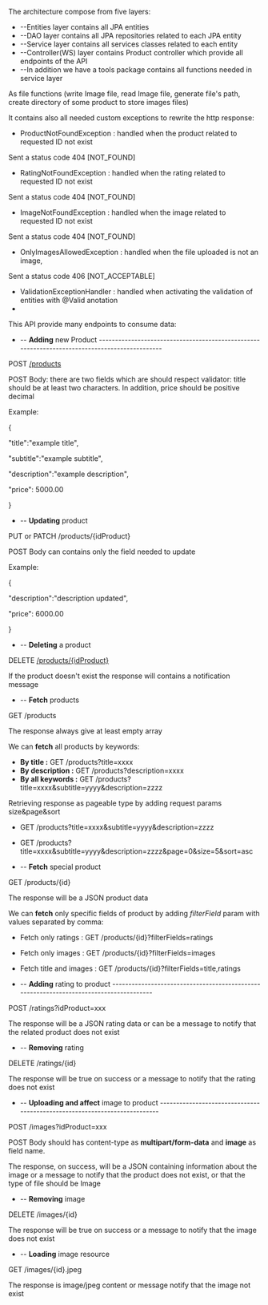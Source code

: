 The architecture compose from five layers:

- --Entities layer contains all JPA entities
- --DAO layer contains all JPA repositories related to each JPA entity
- --Service layer contains all services classes related to each entity
- --Controller(WS) layer contains Product controller which provide all endpoints of the API
- --In addition we have a tools package contains all functions needed in service layer

As file functions (write Image file, read Image file, generate file&#39;s path, create directory of some product to store images files)

It contains also all needed custom exceptions to rewrite the http response:

- ProductNotFoundException : handled when the product related to requested ID not exist

Sent a status code 404 [NOT\_FOUND]

- RatingNotFoundException : handled when the rating related to requested ID not exist

Sent a status code 404 [NOT\_FOUND]

- ImageNotFoundException : handled when the image related to requested ID not exist

Sent a status code 404 [NOT\_FOUND]

- OnlyImagesAllowedException : handled when the file uploaded is not an image,

Sent a status code 406 [NOT\_ACCEPTABLE]

- ValidationExceptionHandler : handled when activating the validation of entities with @Valid anotation
-

This API provide many endpoints to consume data:

- -- **Adding** new Product  ----------------------------------------------------------------------------------------------

POST [/products](http://localhost:8080/products)

POST Body: there are two fields which are should respect validator: title should be at least two characters. In addition, price should be positive decimal

Example:

{

   &quot;title&quot;:&quot;example title&quot;,

   &quot;subtitle&quot;:&quot;example subtitle&quot;,

   &quot;description&quot;:&quot;example description&quot;,

   &quot;price&quot;: 5000.00

}

- -- **Updating** product

PUT or PATCH /products/{idProduct}

POST Body can contains only the field needed to update

Example:

{

   &quot;description&quot;:&quot;description updated&quot;,

   &quot;price&quot;: 6000.00

}

- -- **Deleting** a product

DELETE [ /products/{idProduct}](http://localhost:8080/products/%7bidProduct%7d)

If the product doesn&#39;t exist the response will contains a notification message



- -- **Fetch** products

GET  /products

The response always give at least empty array

We can **fetch** all products by keywords:

- **By title :** GET  /products?title=xxxx
- **By description :** GET  /products?description=xxxx
- **By all keywords :** GET  /products?title=xxxx&amp;subtitle=yyyy&amp;description=zzzz

Retrieving response as pageable type by adding request params size&amp;page&amp;sort

- GET /products?title=xxxx&amp;subtitle=yyyy&amp;description=zzzz
- GET /products?title=xxxx&amp;subtitle=yyyy&amp;description=zzzz&amp;page=0&amp;size=5&amp;sort=asc



- -- **Fetch** special product

GET  /products/{id}

The response will be a JSON product data

We can **fetch** only specific fields of product by adding _filterField_ param with values separated by comma:

- Fetch only ratings : GET /products/{id}?filterFields=ratings
- Fetch only images : GET /products/{id}?filterFields=images
- Fetch title and images : GET /products/{id}?filterFields=title,ratings

- -- **Adding** rating to product  ---------------------------------------------------------------------------------------

POST  /ratings?idProduct=xxx

The response will be a JSON rating data or can be a message to notify that the related product does not exist



- -- **Removing** rating

DELETE  /ratings/{id}

The response will be true on success or a message to notify that the rating does not exist



- -- **Uploading and affect** image to product --------------------------------------------------------------------------

POST  /images?idProduct=xxx

POST Body should has content-type as **multipart/form-data** and **image** as field name.

The response, on success, will be a JSON containing information about the image or a message to notify that the product does not exist, or that the type of file should be Image

- -- **Removing** image

DELETE  /images/{id}

The response will be true on success or a message to notify that the image does not exist



- -- **Loading** image resource

GET /images/{id}.jpeg

The response is image/jpeg content or message notify that the image not exist
